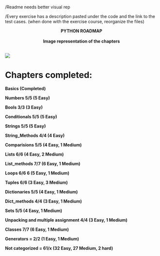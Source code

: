 /Readme needs better visual rep



/Every exercise has a description pasted under the code and the link to the test cases. (when done with the exercise course, reorganize the files)


<p align = "center">
<b>PYTHON ROADMAP</b>
<b><br><br>Image representation of the chapters</b>


<br><img src="https://github.com/user-attachments/assets/d9719721-4f5b-48ba-a32f-8259a0502935"/>
</p>
<h1>
<b>Chapters completed:</b>
</h1>

<p><b>Basics (Completed)

Numbers 5/5 (5 Easy)

Bools 3/3 (3 Easy)

Conditionals 5/5 (5 Easy)

Strings 5/5 (5 Easy)

String_Methods 4/4 (4 Easy)

Comparisions 5/5  (4 Easy, 1 Medium)

Lists 6/6 (4 Easy, 2 Medium)

List_methods 7/7 (6 Easy, 1 Medium)

Loops 6/6 6 (5 Easy, 1 Medium)

Tuples 6/6 (3 Easy, 3 Medium)

Dictionaries 5/5 (4 Easy, 1 Medium)

Dict_methods 4/4 (3 Easy, 1 Medium)

Sets 5/5 (4 Easy, 1 Medium)

Unpacking and multiple assignment 4/4 (3 Easy, 1 Medium)

Classes 7/7 (6 Easy, 1 Medium)

Generators = 2/2 (1 Easy, 1 Medium)

Not categorized = 61/x (32 Easy, 27 Medium, 2 hard)<b></p>

